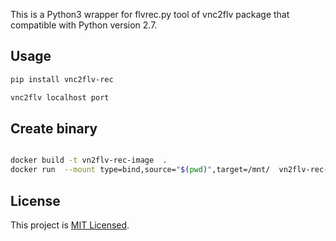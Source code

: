 This is a Python3 wrapper for flvrec.py tool of vnc2flv package that compatible with Python version 2.7.

## Usage

```sh
pip install vnc2flv-rec

vnc2flv localhost port
```

## Create binary

```sh

docker build -t vn2flv-rec-image  .
docker run  --mount type=bind,source="$(pwd)",target=/mnt/  vn2flv-rec-image
```

## License

This project is [MIT Licensed](LICENSE).
